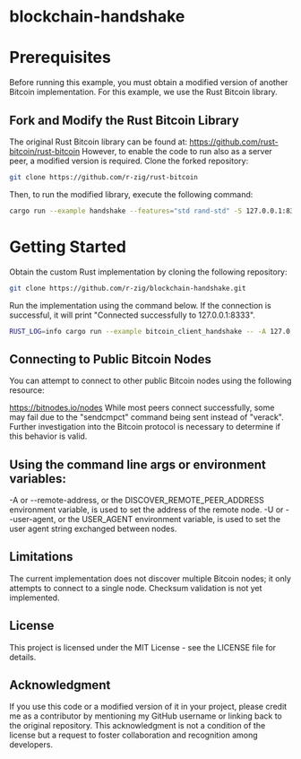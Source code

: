 # blockchain-handshake
# Prerequisites
Before running this example, you must obtain a modified version of another Bitcoin implementation. For this example, we use the Rust Bitcoin library.

## Fork and Modify the Rust Bitcoin Library

The original Rust Bitcoin library can be found at: https://github.com/rust-bitcoin/rust-bitcoin
However, to enable the code to run also as a server peer, a modified version is required. Clone the forked repository:

```bash Copy code
git clone https://github.com/r-zig/rust-bitcoin
```
Then, to run the modified library, execute the following command:

```bash Copy code
cargo run --example handshake --features="std rand-std" -S 127.0.0.1:8333
```
# Getting Started
Obtain the custom Rust implementation by cloning the following repository:

```bash Copy code
git clone https://github.com/r-zig/blockchain-handshake.git
```
Run the implementation using the command below. If the connection is successful, it will print "Connected successfully to 127.0.0.1:8333".

```bash Copy code
RUST_LOG=info cargo run --example bitcoin_client_handshake -- -A 127.0.0.1:8333
```
## Connecting to Public Bitcoin Nodes
You can attempt to connect to other public Bitcoin nodes using the following resource:

https://bitnodes.io/nodes
While most peers connect successfully, some may fail due to the "sendcmpct" command being sent instead of "verack". Further investigation into the Bitcoin protocol is necessary to determine if this behavior is valid.

## Using the command line args or environment variables:
-A or --remote-address, or the DISCOVER_REMOTE_PEER_ADDRESS environment variable, is used to set the address of the remote node.
-U or --user-agent, or the USER_AGENT environment variable, is used to set the user agent string exchanged between nodes.

## Limitations
The current implementation does not discover multiple Bitcoin nodes; it only attempts to connect to a single node.
Checksum validation is not yet implemented.

## License

This project is licensed under the MIT License - see the LICENSE file for details.

## Acknowledgment

If you use this code or a modified version of it in your project, please credit me as a contributor by mentioning my GitHub username or linking back to the original repository. This acknowledgment is not a condition of the license but a request to foster collaboration and recognition among developers.

